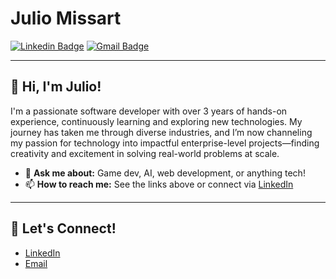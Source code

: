 # Julio Missart

[![Linkedin Badge](https://img.shields.io/badge/-Julio_Missart-blue?style=flat-square&logo=Linkedin&logoColor=white&link=https://www.linkedin.com/in/julio-missart/)](https://www.linkedin.com/in/julio-missart/)
[![Gmail Badge](https://img.shields.io/badge/-juliomissart.mdq@gmail.com-c14438?style=flat-square&logo=Gmail&logoColor=white&link=mailto:juliomissart.mdq@gmail.com)](mailto:juliomissart.mdq@gmail.com)

---

## 👋 Hi, I'm Julio!

I'm a passionate software developer with over 3 years of hands-on experience, continuously learning and exploring new technologies. My journey has taken me through diverse industries, and I’m now channeling my passion for technology into impactful enterprise-level projects—finding creativity and excitement in solving real-world problems at scale.

- 💬 **Ask me about:** Game dev, AI, web development, or anything tech!
- 📫 **How to reach me:** See the links above or connect via [LinkedIn](https://www.linkedin.com/in/julio-missart/)

---

## 🤝 Let's Connect!

- [LinkedIn](https://www.linkedin.com/in/julio-missart/)
- [Email](mailto:juliomissart.mdq@gmail.com)
